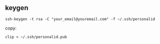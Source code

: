 ## keygen

`ssh-keygen -t rsa -C "your_email@youremail.com" -f ~/.ssh/personalid`

copy:

`clip < ~/.ssh/personalid.pub`
